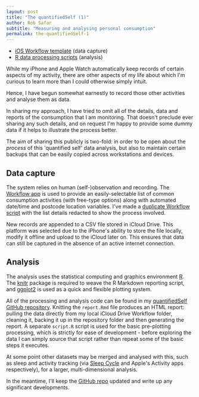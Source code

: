 ```yaml
---
layout: post
title: "The quantifiedSelf (1)"
author: Rob Safar
subtitle: "Measuring and analysing personal consumption"
permalink: the-quantifiedSelf-1
---
```


- [iOS Workflow template](https://workflow.is/workflows/3f6cb0a1052d4bdd88e9bb151f82f4c4) (data capture)
- [R data processing scripts](https://github.com/robSafar/quantifiedSelf) (analysis)

While my iPhone and Apple Watch automatically keep records of certain aspects of my activity, there are other aspects of my life about which I'm curious to learn more than I could otherwise simply intuit.

Hence, I have begun somewhat earnestly to record those other activities and analyse them as data.

In sharing my approach, I have tried to omit all of the details, data and reports of the consumption that I am monitoring. That doesn't preclude ever sharing any such details, and on request I'm happy to provide some dummy data if it helps to illustrate the process better.

The aim of sharing this publicly is two-fold: in order to be open about the *process* of this 'quantified self' data analysis, but also to maintain certain backups that can be easily copied across workstations and devices.

## Data capture

The system relies on human (self-)observation and recording. The [Workflow app](https://itunes.apple.com/us/app/workflow-powerful-automation-made-simple/id915249334) is used to provide an easily-selectable list of common consumption activities (with free-type options) along with automated date/time and postcode location variables. I've made a [duplicate Workflow script](https://workflow.is/workflows/3f6cb0a1052d4bdd88e9bb151f82f4c4) with the list details redacted to show the process involved.

New records are appended to a CSV file stored in iCloud Drive. This platform was selected due to the iPhone's ability to store the file locally, modify it offline and upload to the iCloud later on. This ensures that data can still be captured in the absence of an active internet connection.

## Analysis

The analysis uses the statistical computing and graphics environment [R](https://cran.r-project.org). The [knitr](https://cran.r-project.org/web/packages/knitr/index.html) package is required to weave the R Markdown reporting script, and [ggplot2](https://cran.r-project.org/web/packages/ggplot2/index.html) is used as a quick and flexible plotting system.

All of the processing and analysis code can be found in my [quantifiedSelf GitHub repository](https://github.com/robSafar/quantifiedSelf). Knitting the `report.Rmd` file produces an HTML report: pulling the data directly from my local iCloud Drive Workflow folder, cleaning it, backing it up in the repository folder and then generating the report. A separate `script.R` script is used for the basic pre-plotting processing, which is strictly for ease of development - before exploring the data I can simply source that script rather than repeat some of the basic steps it executes.

At some point other datasets may be merged and analysed with this, such as sleep and activity tracking (via [Sleep Cycle](https://itunes.apple.com/gb/app/sleep-cycle-alarm-clock/id320606217) and Apple's Activity apps respectively), for a larger, multi-dimensional analysis.

In the meantime, I'll keep the [GitHub repo](https://github.com/robSafar/quantifiedSelf) updated and write up any significant developments.
